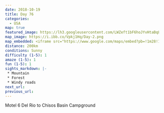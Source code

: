 ```yaml
---
date: 2018-10-19
title: Day 76
categories:
  - USA
map: true
featured_image: https://lh3.googleusercontent.com/LWZeft1bF6hoJYvHtaBqLFmXF20ZZYsG8KuENav8Cje1IjlMeaEWT-vhHVXyITFzWDeI4sNGRVd0IHV8TjSuOTKPjZLlxdLFcm5-Aiit9lxndfl4lfGGSVYaDPRhl1XBENTk5BqHpRV2AQT1B78GESE1Ba34zITFMmO3Y4yz1YUqmm3btpUhLbnQu4rtYxfR54PXx6GJnHVQsgm1kdck2t2yZ6tdedQnT3CYwMo3IKuUq8EZg56ogYSEUPL_AiXbHpH92-plcoZSi8RtMTxjFsryzDazp_JXYWCM7I_5weh25t_GWrFCbXU3dO0A3Ri8FdyBe4l9v1qPPikupkmOLoNmAEg8i1grI_x3WIuN3RNMITn8b-gwNFjrr1T3G6CelY4_GTBQr8kiOnE0Ek78JKIt3sRYT-ke9ZsOLoTUj34Yjny5kJlXePFaHQ3top8VBw6gtOU0A_TdBBFPRowRcK0FjxiWw1RcK7SYT_23b6AGN5rxGHSzWlZ5_KJiC84nsUw7umJ8yvntIa_aVSa9dSur4Fqc1kDZ-woC3z6en2B1b2eJyZC4sZ38JsrJUR6A4cJCuEWgfyz0F4GwzgqXUS0GmGfBfQ09POrU1JZCOXTgAGqBre9mNvmPgB48Vgo3qrO3QSYbuZSzTP_7ofKOl25BeLLC8W69tUnSlnHZvv4Da26w=w1631-h885-no
map_image: https://i.ibb.co/Vpkj1Hq/Day-2.png
map_embedded: <iframe src="https://www.google.com/maps/embed?pb=!1m28!1m12!1m3!1d887860.1813343612!2d-103.30088715810038!3d29.626822571472516!2m3!1f0!2f0!3f0!3m2!1i1024!2i768!4f13.1!4m13!3e0!4m5!1s0x86f5eb9d97cf1fbf%3A0x4426095bdade94c3!2sMotel%206%20Del%20Rio%2C%20Veterans%20Boulevard%2C%20Del%20Rio%2C%20TX%2C%20USA!3m2!1d29.388375999999997!2d-100.904099!4m5!1s0x86f210f17991241d%3A0xaccb69f5ba013dad!2sChisos%20Basin%20Campground%2C%20Window%20View%20Drive%2C%20Big%20Bend%20National%20Park%2C%20TX%2C%20USA!3m2!1d29.2759519!2d-103.3023645!5e0!3m2!1sen!2sau!4v1577517494757!5m2!1sen!2sau" width="100%" height="500" frameborder="0" style="border:0;" allowfullscreen=""></iframe>
distance: 200km
conditions: Sunny
difficulty (1-5): 1 
amaze (1-5): 1
fun (1-5): 1
sights_markdown: |-
 * Mountain
 * Forest
 * Windy roads
next_url:
previous_url:
---
```

Motel 6 Del Rio to Chisos Basin Campground


